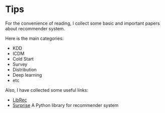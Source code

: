 # Tips
For the convenience of reading, I collect some basic and important papers about recommender system.

Here is the main categories:
 - KDD
 - ICDM
 - Cold Start
 - Survey
 - Distribution
 - Deep learning
 - etc
 
 Also, I have collected some useful links:
 - [LibRec](https://www.librec.net/)
 - [Surprise](http://surpriselib.com/)  A Python library for recommender system
